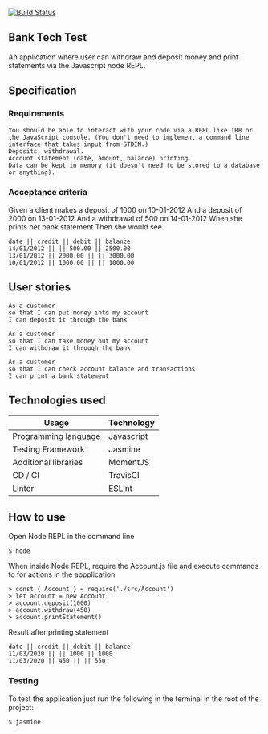 [![Build Status](https://travis-ci.com/JYip93/bank_tech_test.svg?branch=master)](https://travis-ci.com/JYip93/bank_tech_test)

## Bank Tech Test

An application where user can withdraw and deposit money and print statements via the Javascript node REPL.

## Specification
### Requirements

    You should be able to interact with your code via a REPL like IRB or the JavaScript console. (You don't need to implement a command line interface that takes input from STDIN.)
    Deposits, withdrawal.
    Account statement (date, amount, balance) printing.
    Data can be kept in memory (it doesn't need to be stored to a database or anything).

### Acceptance criteria

Given a client makes a deposit of 1000 on 10-01-2012
And a deposit of 2000 on 13-01-2012
And a withdrawal of 500 on 14-01-2012
When she prints her bank statement
Then she would see
````
date || credit || debit || balance
14/01/2012 || || 500.00 || 2500.00
13/01/2012 || 2000.00 || || 3000.00
10/01/2012 || 1000.00 || || 1000.00
````


## User stories
```
As a customer
so that I can put money into my account
I can deposit it through the bank
```

```
As a customer
so that I can take money out my account
I can withdraw it through the bank
```

```
As a customer
so that I can check account balance and transactions
I can print a bank statement
```


## Technologies used 

| Usage | Technology |
|----------------------|------------|
| Programming language | Javascript |
| Testing Framework    | Jasmine    |
| Additional libraries | MomentJS   |
| CD / CI              | TravisCI   |
| Linter               | ESLint     |


## How to use

Open Node REPL in the command line
```
$ node
```

When inside Node REPL, require the Account.js file and execute commands to for actions in the appplication
```
> const { Account } = require('./src/Account')
> let account = new Account
> account.deposit(1000)
> account.withdraw(450)
> account.printStatement()
```

Result after printing statement
```
date || credit || debit || balance
11/03/2020 || || 1000 || 1000
11/03/2020 || 450 || || 550
```

### Testing

To test the application just run the following in the terminal in the root of the project:
```
$ jasmine
```